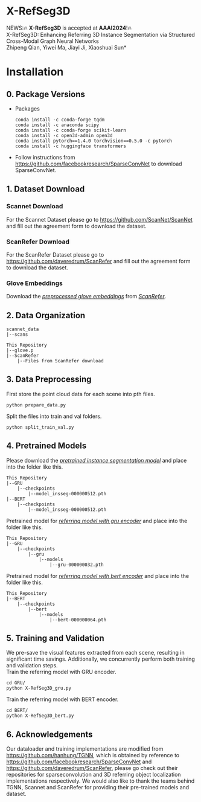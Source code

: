 # X-RefSeg3D
NEWS:🔥 **X-RefSeg3D** is accepted at **AAAI2024**!🔥  
X-RefSeg3D: Enhancing Referring 3D Instance Segmentation via Structured Cross-Modal Graph Neural Networks  
Zhipeng Qian, Yiwei Ma, Jiayi Ji, Xiaoshuai Sun*  

# Installation
## 0. Package Versions
* Packages
    ```
    conda install -c conda-forge tqdm
    conda install -c anaconda scipy
    conda install -c conda-forge scikit-learn
    conda install -c open3d-admin open3d
    conda install pytorch==1.4.0 torchvision==0.5.0 -c pytorch
    conda install -c huggingface transformers
    ```
* Follow instructions from https://github.com/facebookresearch/SparseConvNet to download SparseConvNet.
##  1. Dataset Download

### Scannet Download
For the Scannet Dataset please go to https://github.com/ScanNet/ScanNet and fill out the agreement form to download the dataset.

### ScanRefer Download
For the ScanRefer Dataset please go to https://github.com/daveredrum/ScanRefer and fill out the agreement form to download the dataset.

### Glove Embeddings
Download the [*preprocessed glove embeddings*](http://kaldir.vc.in.tum.de/glove.p) from [*ScanRefer*](https://github.com/daveredrum/ScanRefer).

## 2. Data Organization
```
scannet_data
|--scans

This Repository
|--glove.p
|--ScanRefer
    |--Files from ScanRefer download
```

## 3. Data Preprocessing
First store the point cloud data for each scene into pth files.
```
python prepare_data.py
```
Split the files into train and val folders.
```
python split_train_val.py
```
## 4. Pretrained Models
Please download the [*pretrained instance segmentation model*](https://www.dropbox.com/sh/u2mozpyzycwomwc/AABbYCbZPKGu8foT3bQc_jdna?dl=0) and place into the folder like this.
```
This Repository
|--GRU
    |--checkpoints
        |--model_insseg-000000512.pth
|--BERT
    |--checkpoints
        |--model_insseg-000000512.pth
```
Pretrained model for [*referring model with gru encoder*](https://www.dropbox.com/sh/u2mozpyzycwomwc/AABbYCbZPKGu8foT3bQc_jdna?dl=0) and place into the folder like this.
```
This Repository
|--GRU
    |--checkpoints
        |--gru
            |--models
                |--gru-000000032.pth
```
Pretrained model for [*referring model with bert encoder*](https://www.dropbox.com/sh/u2mozpyzycwomwc/AABbYCbZPKGu8foT3bQc_jdna?dl=0) and place into the folder like this.
```
This Repository
|--BERT
    |--checkpoints
        |--bert
            |--models
                |--bert-000000064.pth
```
## 5. Training and Validation
We pre-save the visual features extracted from each scene, resulting in significant time savings. Additionally, we concurrently perform both training and validation steps.  
Train the referring model with GRU encoder. 
```
cd GRU/
python X-RefSeg3D_gru.py
```
Train the referring model with BERT encoder.
```
cd BERT/
python X-RefSeg3D_bert.py
```
## 6. Acknowledgements
Our dataloader and training implementations are modified from https://github.com/hanhung/TGNN, which is obtained by reference to https://github.com/facebookresearch/SparseConvNet and https://github.com/daveredrum/ScanRefer, please go check out their repositories for sparseconvolution and 3D referring object localization implementations respectively. We would also like to thank the teams behind TGNN, Scannet and ScanRefer for providing their pre-trained models and dataset.
